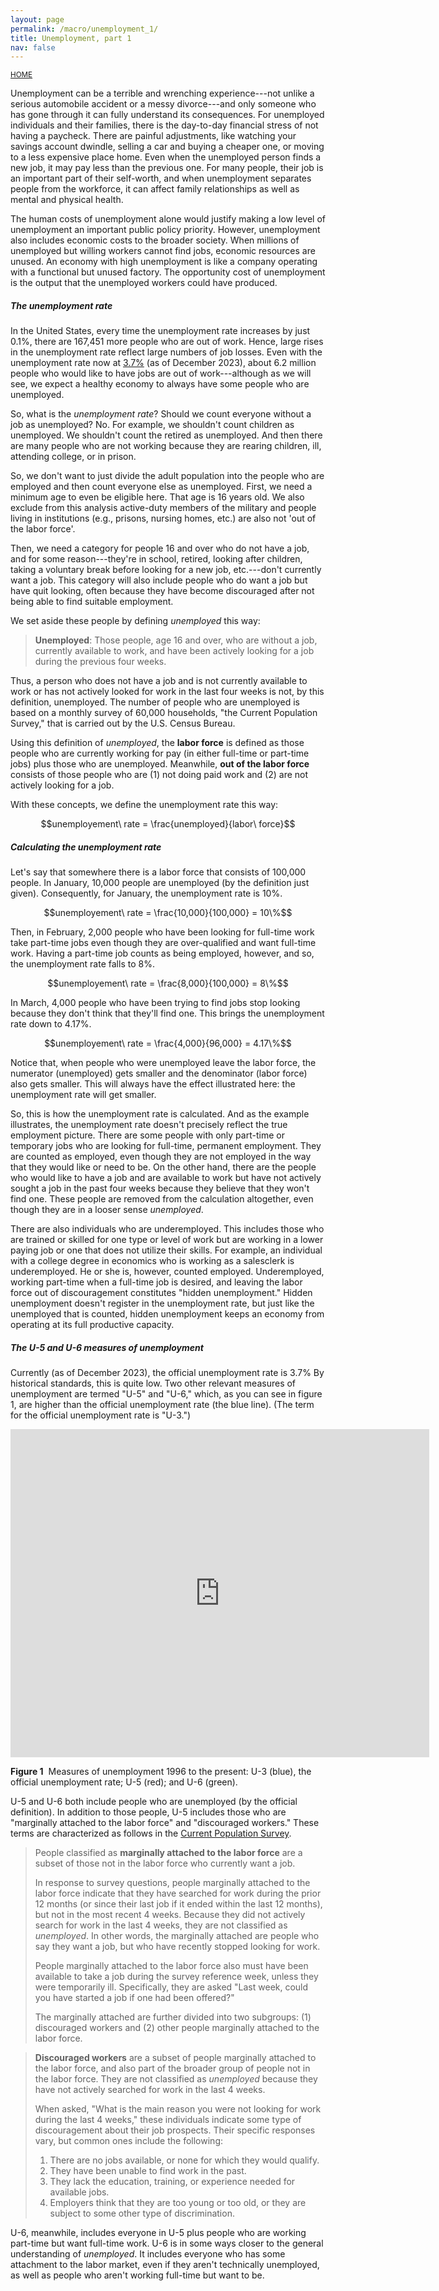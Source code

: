 ```yaml
---
layout: page
permalink: /macro/unemployment_1/
title: Unemployment, part 1
nav: false
---
```


<link rel="stylesheet" href="/assets/css/table.css">

[<small>HOME</small>](/macro/)


Unemployment can be a terrible and wrenching experience---not unlike a serious automobile accident or a messy divorce---and only someone who has gone through it can fully understand its consequences. For unemployed individuals and their families, there is the day-to-day financial stress of not having a paycheck. There are painful adjustments, like watching your savings account dwindle, selling a car and buying a cheaper one, or moving to a less expensive place home. Even when the unemployed person finds a new job, it may pay less than the previous one. For many people, their job is an important part of their self-worth, and when unemployment separates people from the workforce, it can affect family relationships as well as mental and physical health.

The human costs of unemployment alone would justify making a low level of unemployment an important public policy priority. However, unemployment also includes economic costs to the broader society. When millions of unemployed but willing workers cannot find jobs, economic resources are unused. An economy with high unemployment is like a company operating with a functional but unused factory. The opportunity cost of unemployment is the output that the unemployed workers could have produced.

##### The unemployment rate

In the United States, every time the unemployment rate increases by just 0.1%, there are 167,451 more people who are out of work. Hence, large rises in the unemployment rate reflect large numbers of job losses. Even with the unemployment rate now at [3.7%](https://fred.stlouisfed.org/series/UNRATE) (as of December 2023), about 6.2 million people who would like to have jobs are out of work---although as we will see, we expect a healthy economy to always have some people who are unemployed.

So, what is the *unemployment rate*? Should we count everyone without a job as unemployed? No. For example, we shouldn't count children as unemployed. We shouldn't count the retired as unemployed. And then there are many people who are not working because they are rearing children, ill, attending college, or in prison.

So, we don't want to just divide the adult population into the people who are employed and then count everyone else as unemployed. First, we need a minimum age to even be eligible here. That age is 16 years old. We also exclude from this analysis active-duty members of the military and people living in institutions (e.g., prisons, nursing homes, etc.) are also not 'out of the labor force'.

Then, we need a category for people 16 and over who do not have a job, and for some reason---they're in school, retired, looking after children, taking a voluntary break before looking for a new job, etc.---don't currently want a job. This category will also include people who do want a job but have quit looking, often because they have become discouraged after not being able to find suitable employment.

We set aside these people by defining *unemployed* this way:

> **Unemployed**: Those people, age 16 and over, who are without a job, currently available to work, and have been actively looking for a job during the previous four weeks.

Thus, a person who does not have a job and is not currently available to work or has not actively looked for work in the last four weeks is not, by this definition, unemployed. The number of people who are unemployed is based on a monthly survey of 60,000 households, "the Current Population Survey," that is carried out by the U.S. Census Bureau.

Using this definition of *unemployed*, the **labor force** is defined as those people who are currently working for pay (in either full-time or part-time jobs) plus those who are unemployed. Meanwhile, **out of the labor force** consists of those people who are (1) not doing paid work and (2) are not actively looking for a job.

With these concepts, we define the unemployment rate this way:

$$unemployement\ rate = \frac{unemployed}{labor\ force}$$


##### Calculating the unemployment rate

Let's say that somewhere there is a labor force that consists of 100,000 people. In January, 10,000 people are unemployed (by the definition just given). Consequently, for January, the unemployment rate is 10%.

$$unemployement\ rate = \frac{10,000}{100,000} = 10\%$$

Then, in February, 2,000 people who have been looking for full-time work take part-time jobs even though they are over-qualified and want full-time work. Having a part-time job counts as being employed, however, and so, the unemployment rate falls to 8%.

$$unemployement\ rate = \frac{8,000}{100,000} = 8\%$$

In March, 4,000 people who have been trying to find jobs stop looking because they don't think that they'll find one. This brings the unemployment rate down to 4.17%.

$$unemployement\ rate = \frac{4,000}{96,000} = 4.17\%$$

Notice that, when people who were unemployed leave the labor force, the numerator (unemployed) gets smaller and the denominator (labor force) also gets smaller. This will always have the effect illustrated here: the unemployment rate will get smaller.

So, this is how the unemployment rate is calculated. And as the example illustrates, the unemployment rate doesn't precisely reflect the true employment picture. There are some people with only part-time or temporary jobs who are looking for full-time, permanent employment. They are counted as employed, even though they are not employed in the way that they would like or need to be. On the other hand, there are the people who would like to have a job and are available to work but have not actively sought a job in the past four weeks because they believe that they won't find one. These people are removed from the calculation altogether, even though they are in a looser sense *unemployed*.

There are also individuals who are underemployed. This includes those who are trained or skilled for one type or level of work but are working in a lower paying job or one that does not utilize their skills. For example, an individual with a college degree in economics who is working as a salesclerk is underemployed. He or she is, however, counted employed. Underemployed, working part-time when a full-time job is desired, and leaving the labor force out of discouragement constitutes "hidden unemployment." Hidden unemployment doesn't register in the unemployment rate, but just like the unemployed that is counted, hidden unemployment keeps an economy from operating at its full productive capacity.

##### The U-5 and U-6 measures of unemployment

Currently (as of December 2023), the official unemployment rate is 3.7% By historical standards, this is quite low. Two other relevant measures of unemployment are termed "U-5" and "U-6," which, as you can see in figure 1, are higher than the official unemployment rate (the blue line). (The term for the official unemployment rate is "U-3.")


<p align="center"><iframe src="https://fred.stlouisfed.org/graph/graph-landing.php?g=1eTHl&width=670&height=475" scrolling="no" frameborder="0" style="overflow:hidden; width:670px; height:525px;" allowTransparency="true" loading="lazy"></iframe></p>
<div class="caption"><div align="left">
<strong>Figure 1</strong>&nbsp;&nbsp;Measures of unemployment 1996 to the present: U-3 (blue), the official unemployment rate; U-5 (red); and U-6 (green).</div></div>

U-5 and U-6 both include people who are unemployed (by the official definition). In addition to those people, U-5 includes those who are "marginally attached to the labor force" and "discouraged workers." These terms are characterized as follows in the [Current Population Survey](https://www.bls.gov/cps/definitions.htm).

> People classified as **marginally attached to the labor force** are a subset of those not in the labor force who 
currently want a job.
>
> In response to survey questions, people marginally attached to the labor force indicate that they have searched for work during the prior 12 months (or since their last job if it ended within the last 12 months), but not in the most recent 4 weeks. Because they did not actively search for work in the last 4 weeks, they are not classified as *unemployed*. In other words, the marginally attached are people who say they want a job, but who have recently stopped looking for work.
>
> People marginally attached to the labor force also must have been available to take a job during the survey reference week, unless they were temporarily ill. Specifically, they are asked \"Last week, could you have started a job if one had been offered?\"
>
> The marginally attached are further divided into two subgroups: (1) discouraged workers and (2) other people marginally attached to the labor force.



> **Discouraged workers** are a subset of people marginally attached to the labor force, and also part of the broader group of people not in the labor force. They are not classified as *unemployed* because they have not actively searched for work in the last 4 weeks.
>
> When asked, \"What is the main reason you were not looking for work during the last 4 weeks,\" these individuals indicate some type of discouragement about their job prospects. Their specific responses vary, but common ones include the following:
>
> 1. There are no jobs available, or none for which they would qualify.
> 2. They have been unable to find work in the past.
> 3. They lack the education, training, or experience needed for available jobs.
> 4. Employers think that they are too young or too old, or they are subject to some other type of discrimination.

U-6, meanwhile, includes everyone in U-5 plus people who are working part-time but want full-time work. U-6 is in some ways closer to the general understanding of *unemployed*. It includes everyone who has some attachment to the labor market, even if they aren't technically unemployed, as well as people who aren't working full-time but want to be.
